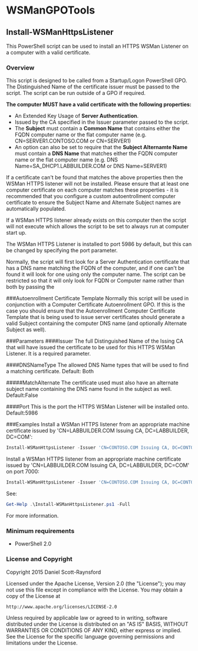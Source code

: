 WSManGPOTools
==========

## Install-WSManHttpsListener
This PowerShell script can be used to install an HTTPS WSMan Listener on a computer with a valid certificate.

### Overview
This script is designed to be called from a Startup/Logon PowerShell GPO. The Distinguished Name of the certificate issuer must be passed to the script. The script can be run outside of a GPO if required.

**The computer MUST have a valid certificate with the following properties:**

- An Extended Key Usage of **Server Authentication**.
- Issued by the CA specified in the Issuer parameter passed to the script.
- The **Subject** must contain a **Common Name** that contains either the FQDN computer name or the flat computer name (e.g. CN=SERVER1.CONTOSO.COM or CN=SERVER1)
- An option can also be set to require that the **Subject Alternamte Name** must contain a **DNS Name** that matches either the FQDN computer name or the flat computer name (e.g. DNS Name=SA_DHCP1.LABBUILDER.COM or DNS Name=SERVER1)

If a certificate can't be found that matches the above properties then the WSMan HTTPS listener will not be installed. Please ensure that at least one computer certificate on each computer matches these properties - it is recommended that you configure a custom autoentrollment computer certificate to ensure the Subject Name and Alternate Subject names are automatically populated.

If a WSMan HTTPS listener already exists on this computer then the script will not execute which allows the script to be set to always run at computer start up.

The WSMan HTTPS Listener is installed to port 5986 by default, but this can be changed by specifying the port parameter.

Normally, the script will first look for a Server Authentication certificate that has a DNS name matching the FQDN of the computer, and if one can't be found it will look for one using only the computer name. The script can be restricted so that it will only look for FQDN or Computer name rather than both by passing the 

###Autoenrollment Certificate Template
Normally this script will be used in conjunction with a Computer Certificate Autoenrollment GPO. If this is the case you should ensure that the Autoenrollment Computer Certificate Template that is being used to issue server certificates should generate a valid Subject containing the computer DNS name (and optionally Alternate Subject as well).

###Parameters
####Issuer
The full Distinguished Name of the Issing CA that will have issued the certificate to be used
for this HTTPS WSMan Listener. It is a required parameter.

####DNSNameType
The allowed DNS Name types that will be used to find a matching certificate.
Default: Both

#####MatchAlternate
The certificate used must also have an alternate subject name containing the DNS name found in
the subject as well.
Default:False

####Port
This is the port the HTTPS WSMan Listener will be installed onto.
Default:5986

###Examples
Install a WSMan HTTPS listener from an appropriate machine certificate issued by 'CN=LABBUILDER.COM Issuing CA, DC=LABBUILDER, DC=COM':
```powershell
Install-WSManHttpsListener -Issuer 'CN=CONTOSO.COM Issuing CA, DC=CONTOSO, DC=COM'
```

Install a WSMan HTTPS listener from an appropriate machine certificate issued by 'CN=LABBUILDER.COM Issuing CA, DC=LABBUILDER, DC=COM' on port 7000:
```powershell
Install-WSManHttpsListener -Issuer 'CN=CONTOSO.COM Issuing CA, DC=CONTOSO, DC=COM' -Port 7000
```

See:
```powershell
Get-Help .\Install-WSManHttpsListener.ps1 -Full
```
For more information.


### Minimum requirements

- PowerShell 2.0


### License and Copyright

Copyright 2015 Daniel Scott-Raynsford

Licensed under the Apache License, Version 2.0 (the "License");
you may not use this file except in compliance with the License.
You may obtain a copy of the License at

    http://www.apache.org/licenses/LICENSE-2.0

Unless required by applicable law or agreed to in writing, software
distributed under the License is distributed on an "AS IS" BASIS,
WITHOUT WARRANTIES OR CONDITIONS OF ANY KIND, either express or implied.
See the License for the specific language governing permissions and
limitations under the License.
